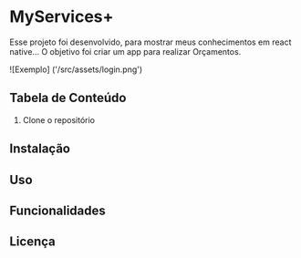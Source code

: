 # MyServices+

Esse projeto foi desenvolvido, para mostrar meus conhecimentos em react native...
O objetivo foi criar um app para realizar Orçamentos.

![Exemplo] ('/src/assets/login.png')

## Tabela de Conteúdo

1. Clone o repositório

## Instalação
## Uso
## Funcionalidades
## Licença
